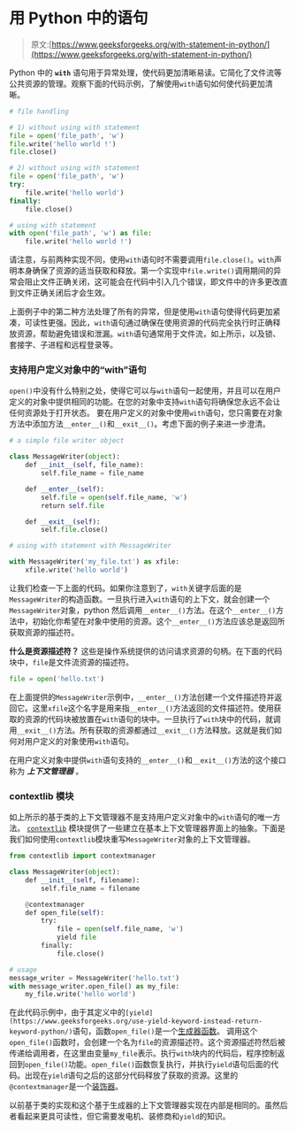 # 用 Python 中的语句

> 原文:[https://www.geeksforgeeks.org/with-statement-in-python/](https://www.geeksforgeeks.org/with-statement-in-python/)

Python 中的 **`with`** 语句用于异常处理，使代码更加清晰易读。它简化了文件流等公共资源的管理。观察下面的代码示例，了解使用`with`语句如何使代码更加清晰。

```py
# file handling

# 1) without using with statement
file = open('file_path', 'w')
file.write('hello world !')
file.close()

# 2) without using with statement
file = open('file_path', 'w')
try:
    file.write('hello world')
finally:
    file.close()
```

```py
# using with statement
with open('file_path', 'w') as file:
    file.write('hello world !')
```

请注意，与前两种实现不同，使用`with`语句时不需要调用`file.close()`。`with`声明本身确保了资源的适当获取和释放。第一个实现中`file.write()`调用期间的异常会阻止文件正确关闭，这可能会在代码中引入几个错误，即文件中的许多更改直到文件正确关闭后才会生效。

上面例子中的第二种方法处理了所有的异常，但是使用`with`语句使得代码更加紧凑，可读性更强。因此，`with`语句通过确保在使用资源的代码完全执行时正确释放资源，帮助避免错误和泄漏。`with`语句通常用于文件流，如上所示，以及锁、套接字、子进程和远程登录等。

### 支持用户定义对象中的“with”语句

`open()`中没有什么特别之处，使得它可以与`with`语句一起使用，并且可以在用户定义的对象中提供相同的功能。在您的对象中支持`with`语句将确保您永远不会让任何资源处于打开状态。
要在用户定义的对象中使用`with`语句，您只需要在对象方法中添加方法`__enter__()`和`__exit__()`。考虑下面的例子来进一步澄清。

```py
# a simple file writer object

class MessageWriter(object):
    def __init__(self, file_name):
        self.file_name = file_name

    def __enter__(self):
        self.file = open(self.file_name, 'w')
        return self.file

    def __exit__(self):
        self.file.close()

# using with statement with MessageWriter

with MessageWriter('my_file.txt') as xfile:
    xfile.write('hello world')
```

让我们检查一下上面的代码。如果你注意到了，`with`关键字后面的是`MessageWriter`的构造函数。一旦执行进入`with`语句的上下文，就会创建一个`MessageWriter`对象，python 然后调用`__enter__()`方法。在这个`__enter__()`方法中，初始化你希望在对象中使用的资源。这个`__enter__()`方法应该总是返回所获取资源的描述符。

**什么是资源描述符？**
这些是操作系统提供的访问请求资源的句柄。在下面的代码块中，`file`是文件流资源的描述符。

```py
file = open('hello.txt')
```

在上面提供的`MessageWriter`示例中，`__enter__()`方法创建一个文件描述符并返回它。这里`xfile`这个名字是用来指`__enter__()`方法返回的文件描述符。使用获取的资源的代码块被放置在`with`语句的块中。一旦执行了`with`块中的代码，就调用`__exit__()`方法。所有获取的资源都通过`__exit__()`方法释放。这就是我们如何对用户定义的对象使用`with`语句。

在用户定义对象中提供`with`语句支持的`__enter__()`和`__exit__()`方法的这个接口称为 ***上下文管理器*** 。

### contextlib 模块

如上所示的基于类的上下文管理器不是支持用户定义对象中的`with`语句的唯一方法。 [`contextlib`](https://docs.python.org/2/library/contextlib.html) 模块提供了一些建立在基本上下文管理器界面上的抽象。下面是我们如何使用`contextlib`模块重写`MessageWriter`对象的上下文管理器。

```py
from contextlib import contextmanager

class MessageWriter(object):
    def __init__(self, filename):
        self.file_name = filename

    @contextmanager
    def open_file(self):
        try:
            file = open(self.file_name, 'w')
            yield file
        finally:
            file.close()

# usage
message_writer = MessageWriter('hello.txt')
with message_writer.open_file() as my_file:
    my_file.write('hello world')
```

在此代码示例中，由于其定义中的`[yield](https://www.geeksforgeeks.org/use-yield-keyword-instead-return-keyword-python/)`语句，函数`open_file()`是一个[生成器函数](https://www.geeksforgeeks.org/generators-in-python/)。
调用这个`open_file()`函数时，会创建一个名为`file`的资源描述符。这个资源描述符然后被传递给调用者，在这里由变量`my_file`表示。执行`with`块内的代码后，程序控制返回到`open_file()`功能。`open_file()`函数恢复执行，并执行`yield`语句后面的代码。出现在`yield`语句之后的这部分代码释放了获取的资源。这里的`@contextmanager`是一个[装饰器](https://www.geeksforgeeks.org/decorators-in-python/)。

以前基于类的实现和这个基于生成器的上下文管理器实现在内部是相同的。虽然后者看起来更具可读性，但它需要发电机、装修商和`yield`的知识。